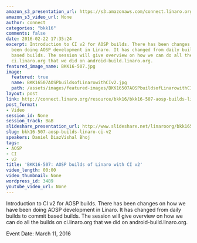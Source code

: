 ```yaml
---
amazon_s3_presentation_url: https://s3.amazonaws.com/connect.linaro.org/bkk16/Presentations/Friday/BKK16-507.pdf
amazon_s3_video_url: None
author: connect
categories: "bkk16"
comments: false
date: 2016-02-22 17:35:24
excerpt: Introduction to CI v2 for AOSP builds. There has been changes on how we have
  been doing AOSP development in Linaro. It has changed from daily builds to commit
  based builds. The session will give overview on how we can do all the builds on
  ci.linaro.org that we did on android-build.linaro.org.
featured_image_name: BKK16-507.jpg
image:
  featured: true
  name: BKK16507AOSPbuildsofLinarowithCIv2.jpg
  path: /assets/images/featured-images/BKK16507AOSPbuildsofLinarowithCIv2.jpg
layout: post
link: http://connect.linaro.org/resource/bkk16/bkk16-507-aosp-builds-linaro-ci-v2/
post_format:
- Video
session_id: None
session_track: B&B
slideshare_presentation_url: http://www.slideshare.net/linaroorg/bkk16507-aosp-builds-of-linaro-with-ci-v2
slug: bkk16-507-aosp-builds-linaro-ci-v2
speakers: Daniel DiazVishal Bhoj
tags:
- AOSP
- CI
- v2
title: 'BKK16-507: AOSP builds of Linaro with CI v2'
video_length: 00:00
video_thumbnail: None
wordpress_id: 3489
youtube_video_url: None
---
```


Introduction to CI v2 for AOSP builds. There has been changes on how we have been doing AOSP development in Linaro. It has changed from daily builds to commit based builds. The session will give overview on how we can do all the builds on ci.linaro.org that we did on android-build.linaro.org.

Event Date: March 11, 2016